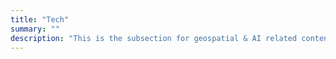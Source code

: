 ```yaml
---
title: "Tech"
summary: ""
description: "This is the subsection for geospatial & AI related contents"
---
```


